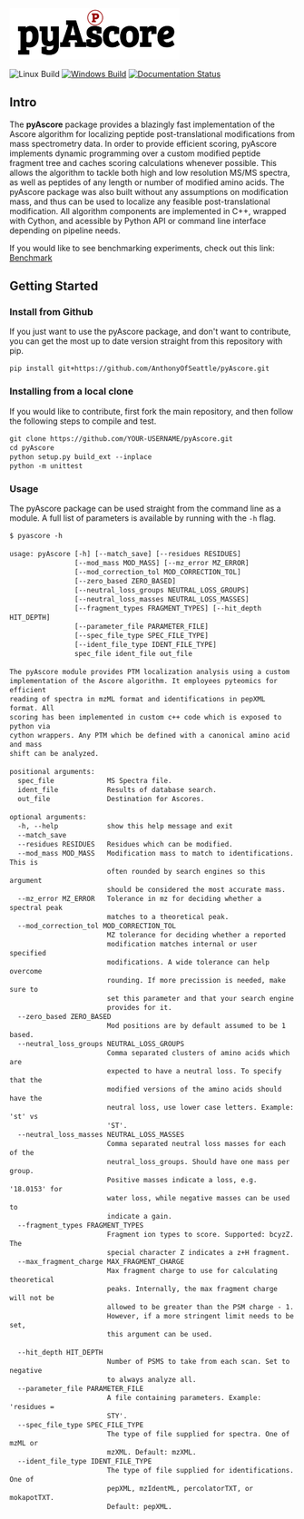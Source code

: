 <img src="https://raw.githubusercontent.com/AnthonyOfSeattle/pyAscore/main/static/logo.png" width="300" title="pyAscore Logo">

![Linux Build](https://github.com/AnthonyOfSeattle/pyAscore/actions/workflows/linux-build.yml/badge.svg)
[![Windows Build](https://github.com/AnthonyOfSeattle/pyAscore/actions/workflows/windows-build.yml/badge.svg)](https://github.com/AnthonyOfSeattle/pyAscore/actions/workflows/windows-build.yml)
[![Documentation Status](https://readthedocs.org/projects/pyascore/badge/?version=latest)](https://pyascore.readthedocs.io/en/latest/?badge=latest)

## Intro

The **pyAscore** package provides a blazingly fast implementation of the Ascore algorithm for localizing peptide post-translational modifications from mass spectrometry data.
In order to provide efficient scoring, pyAscore implements dynamic programming over a custom modified peptide fragment tree and caches scoring calculations whenever possible.
This allows the algorithm to tackle both high and low resolution MS/MS spectra, as well as peptides of any length or number of modified amino acids.
The pyAscore package was also built without any assumptions on modification mass, and thus can be used to localize any feasible post-translational modification.
All algorithm components are implemented in C++, wrapped with Cython, and acessible by Python API or command line interface depending on pipeline needs.

If you would like to see benchmarking experiments, check out this link:
[Benchmark](https://github.com/AnthonyOfSeattle/pyAscore/tree/benchmark/experiments)

## Getting Started

### Install from Github

If you just want to use the pyAscore package, and don't want to contribute, you can get the most up to date version straight from this repository with pip.

```
pip install git+https://github.com/AnthonyOfSeattle/pyAscore.git
```

### Installing from a local clone

If you would like to contribute, first fork the main repository, and then follow the following steps to compile and test.

```
git clone https://github.com/YOUR-USERNAME/pyAscore.git
cd pyAscore
python setup.py build_ext --inplace
python -m unittest 
```
### Usage

The pyAscore package can be used straight from the command line as a module. 
A full list of parameters is available by running with the `-h` flag.

```
$ pyascore -h

usage: pyAscore [-h] [--match_save] [--residues RESIDUES]
                [--mod_mass MOD_MASS] [--mz_error MZ_ERROR]
                [--mod_correction_tol MOD_CORRECTION_TOL]
                [--zero_based ZERO_BASED]
                [--neutral_loss_groups NEUTRAL_LOSS_GROUPS]
                [--neutral_loss_masses NEUTRAL_LOSS_MASSES]
                [--fragment_types FRAGMENT_TYPES] [--hit_depth HIT_DEPTH]
                [--parameter_file PARAMETER_FILE]
                [--spec_file_type SPEC_FILE_TYPE]
                [--ident_file_type IDENT_FILE_TYPE]
                spec_file ident_file out_file

The pyAscore module provides PTM localization analysis using a custom
implementation of the Ascore algorithm. It employees pyteomics for efficient
reading of spectra in mzML format and identifications in pepXML format. All
scoring has been implemented in custom c++ code which is exposed to python via
cython wrappers. Any PTM which be defined with a canonical amino acid and mass
shift can be analyzed.

positional arguments:
  spec_file             MS Spectra file.
  ident_file            Results of database search.
  out_file              Destination for Ascores.

optional arguments:
  -h, --help            show this help message and exit
  --match_save
  --residues RESIDUES   Residues which can be modified.
  --mod_mass MOD_MASS   Modification mass to match to identifications. This is
                        often rounded by search engines so this argument
                        should be considered the most accurate mass.
  --mz_error MZ_ERROR   Tolerance in mz for deciding whether a spectral peak
                        matches to a theoretical peak.
  --mod_correction_tol MOD_CORRECTION_TOL
                        MZ tolerance for deciding whether a reported
                        modification matches internal or user specified
                        modifications. A wide tolerance can help overcome
                        rounding. If more precission is needed, make sure to
                        set this parameter and that your search engine
                        provides for it.
  --zero_based ZERO_BASED
                        Mod positions are by default assumed to be 1 based.
  --neutral_loss_groups NEUTRAL_LOSS_GROUPS
                        Comma separated clusters of amino acids which are
                        expected to have a neutral loss. To specify that the
                        modified versions of the amino acids should have the
                        neutral loss, use lower case letters. Example: 'st' vs
                        'ST'.
  --neutral_loss_masses NEUTRAL_LOSS_MASSES
                        Comma separated neutral loss masses for each of the
                        neutral_loss_groups. Should have one mass per group.
                        Positive masses indicate a loss, e.g. '18.0153' for
                        water loss, while negative masses can be used to
                        indicate a gain.
  --fragment_types FRAGMENT_TYPES
                        Fragment ion types to score. Supported: bcyzZ. The
                        special character Z indicates a z+H fragment.
  --max_fragment_charge MAX_FRAGMENT_CHARGE
                        Max fragment charge to use for calculating theoretical
                        peaks. Internally, the max fragment charge will not be
                        allowed to be greater than the PSM charge - 1.
                        However, if a more stringent limit needs to be set,
                        this argument can be used.

  --hit_depth HIT_DEPTH
                        Number of PSMS to take from each scan. Set to negative
                        to always analyze all.
  --parameter_file PARAMETER_FILE
                        A file containing parameters. Example: 'residues =
                        STY'.
  --spec_file_type SPEC_FILE_TYPE
                        The type of file supplied for spectra. One of mzML or
                        mzXML. Default: mzXML.
  --ident_file_type IDENT_FILE_TYPE
                        The type of file supplied for identifications. One of
                        pepXML, mzIdentML, percolatorTXT, or mokapotTXT.
                        Default: pepXML.
```
